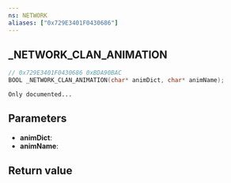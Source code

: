 ```yaml
---
ns: NETWORK
aliases: ["0x729E3401F0430686"]
---
```

## _NETWORK_CLAN_ANIMATION

```c
// 0x729E3401F0430686 0xBDA90BAC
BOOL _NETWORK_CLAN_ANIMATION(char* animDict, char* animName);
```

```
Only documented...  
```

## Parameters
* **animDict**: 
* **animName**: 

## Return value
